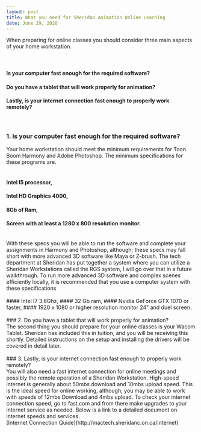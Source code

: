 ```yaml
---
layout: post
title: What you need for Sheridan Animation Online Learning 
date: June 29, 2020
--- 
```

When preparing for online classes you should consider three main aspects of your home workstation.<br>  
<br>
#### Is your computer fast enough for the required software?  
#### Do you have a tablet that will work properly for animation?  
#### Lastly, is your internet connection fast enough to properly work remotely?   
<br>
 

### 1. Is your computer fast enough for the required software?  
Your home workstation should meet the minimum requirements for Toon Boom Harmony and Adobe Photoshop. The minimum specifications for these programs are.<br> 
<br>
#### Intel I5 processor,  
#### Intel HD Graphics 4000,  
#### 8Gb of Ram,  
#### Screen with at least a 1280 x 800 resolution monitor.  
<br>
With these specs you will be able to run the software and complete your assignments in Harmony and Photoshop, although; these specs may fall short with more advanced 3D software like Maya or Z-brush.  The tech department at Sheridan has put together a system where you can utilize a Sheridan Workstations called the RGS system, I will go over that in a future walkthrough.    
To run more advanced 3D software and complex scenes efficiently locally, it is recommended that you use a computer system with these specifications<br> 
<br>
#### Intel I7 3.6Ghz,  
#### 32 Gb ram,  
#### Nvidia GeForce GTX 1070 or faster,  
#### 1920 x 1080 or higher resolution monitor 24" and duel screen.<br> 
<br>
### 2. Do you have a tablet that will work properly for animation?  
<br>
The second thing you should prepare for your online classes is your Wacom Tablet.  Sheridan has included this in tuition, and you will be receiving this shortly. Detailed instructions on the setup and installing the drivers will be covered in detail later.<br>  
<br>
### 3. Lastly, is your internet connection fast enough to properly work remotely?  
<br>
You will also need a fast internet connection for online meetings and possibly the remote operation of a Sheridan Workstation.  High-speed internet is generally about 50mbs download and 10mbs upload speed.  This is the ideal speed for online working, although; you may be able to work with speeds of 12mbs Download and 4mbs upload. To check your internet connection speed, go to fast.com and from there make upgrades to your internet service as needed. Below is a link to a detailed document on internet speeds and services.<br>
[Internet Connection Quide](http://mactech.sheridanc.on.ca/internet) 

